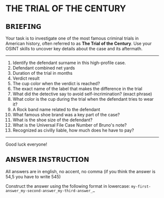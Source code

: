 # THE TRIAL OF THE CENTURY 


## 𝗕𝗥𝗜𝗘𝗙𝗜𝗡𝗚

Your task is to investigate one of the most famous criminal trials in American history, often referred to as **The Trial of the Century**.
Use your OSINT skills to uncover key details about the case and its aftermath.


---
1. Identify the defendant surname in this high-profile case.
2. Defendant combined net yards
3. Duration of the trial in months
4. Verdict result
5. The cup color when the verdict is reached?
6. The exact name of the label that makes the difference in the trial
7. What did the detective say to avoid self-incrimination? (exact phrase)
8. What color is the cup during the trial when the defendant tries to wear it?
9. A Rock band name related to the defendant
10. What famous shoe brand was a key part of the case?
11. What is the shoe size of the defendant?
12. What is the Universal File Case Number of Bruno's note?
13. Recognized as civilly liable, how much does he have to pay?
---

Good luck everyone!


## 𝗔𝗡𝗦𝗪𝗘𝗥 𝗜𝗡𝗦𝗧𝗥𝗨𝗖𝗧𝗜𝗢𝗡

All answers are in english, no accent, no comma (if you think the answer is 54,5 you have to write 545)

Construct the answer using the following format in lowercase:
`my-first-answer_my-second-answer_my-third-answer_…`
